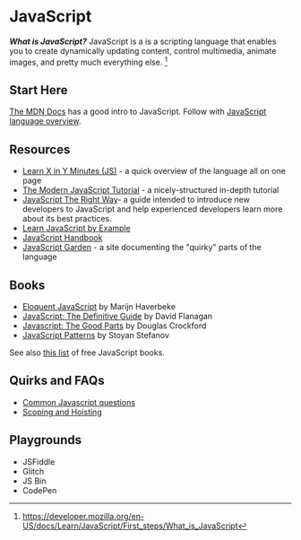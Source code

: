 # JavaScript

**_What is JavaScript?_** JavaScript is a is a scripting language that enables
you to create dynamically updating content, control multimedia, animate images,
and pretty much everything else. [^mdn]

## Start Here

[The MDN Docs](https://developer.mozilla.org/en-US/docs/Learn/JavaScript/First_steps/What_is_JavaScript)
has a good intro to JavaScript. Follow with
[JavaScript language overview](https://developer.mozilla.org/en-US/docs/Web/JavaScript/Language_Overview).

## Resources

- [Learn X in Y Minutes (JS)](https://learnxinyminutes.com/docs/javascript/) - a
  quick overview of the language all on one page
- [The Modern JavaScript Tutorial](https://javascript.info/) - a
  nicely-structured in-depth tutorial
- [JavaScript The Right Way](http://jstherightway.org/)- a guide intended to
  introduce new developers to JavaScript and help experienced developers learn
  more about its best practices.
- [Learn JavaScript by Example](https://www.learneroo.com/modules/64)
- [JavaScript Handbook](https://thevalleyofcode.com/js/)
- [JavaScript Garden](https://shamansir.github.io/JavaScript-Garden/) - a site
  documenting the "quirky" parts of the language

## Books

- [Eloquent JavaScript](http://eloquentjavascript.net/) by Marijn Haverbeke
- [JavaScript: The Definitive Guide](http://www.amazon.com/JavaScript-Definitive-Guide-Activate-Guides/dp/0596805527)
  by David Flanagan
- [Javascript: The Good Parts](http://www.amazon.com/JavaScript-Good-Parts-Douglas-Crockford/dp/0596517742)
  by Douglas Crockford
- [JavaScript Patterns](https://www.amazon.com/JavaScript-Patterns-Stoyan-Stefanov/dp/0596806752)
  by Stoyan Stefanov

See also [this list](https://jsbooks.revolunet.com/) of free JavaScript books.

## Quirks and FAQs

- [Common Javascript questions](https://developer.mozilla.org/en-US/docs/Learn/JavaScript/Howto)
- [Scoping and Hoisting](http://www.adequatelygood.com/JavaScript-Scoping-and-Hoisting.html)

## Playgrounds

- JSFiddle
- Glitch
- JS Bin
- CodePen

[^mdn]:
    https://developer.mozilla.org/en-US/docs/Learn/JavaScript/First_steps/What_is_JavaScript
